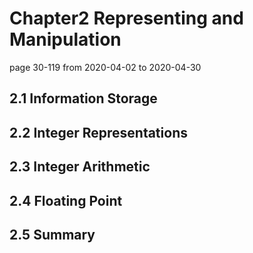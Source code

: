 # Chapter2 Representing and Manipulation

page 30-119  from 2020-04-02 to 2020-04-30

## 2.1 Information Storage



## 2.2 Integer Representations



## 2.3 Integer Arithmetic 



## 2.4 Floating Point



## 2.5 Summary